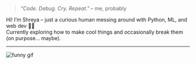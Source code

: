 > *"Code. Debug. Cry. Repeat."* – me, probably

Hi! I’m Shreya – just a curious human messing around with Python, ML, and web dev 🐍🌐  
Currently exploring how to make cool things and occasionally break them (on purpose... maybe).

---

![funny gif](https://media.giphy.com/media/v1.Y2lkPTc5MGI3NjExMGI5ZXdoMHd0a2EyNzloMmI0Y3VxamY5ZmQzbTF2c2dvb2tqMWNzZSZlcD12MV9naWZzX3NlYXJjaCZjdD1n/VbnUQpnihPSIgIXuZv/giphy.gif)


